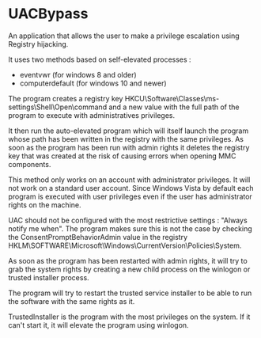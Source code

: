 # UACBypass
An application that allows the user to make a privilege escalation using Registry hijacking.

It uses two methods based on self-elevated processes :

- eventvwr (for windows 8 and older)
- computerdefault (for windows 10 and newer) 

The program creates a registry key HKCU\Software\Classes\ms-settings\Shell\Open\command and a new value with the full path of the program to execute with administratives privileges.

It then run the auto-elevated program which will itself launch the program whose path has been written in the registry with the same privileges.
As soon as the program has been run with admin rights it deletes the registry key that was created at the risk of causing errors when opening MMC components.

This method only works on an account with administrator privileges. It will not work on a standard user account. Since Windows Vista by default each program is executed with user privileges even if the user has administrator rights on the machine.

UAC should not be configured with the most restrictive settings : "Always notify me when". The program makes sure this is not the case by checking the ConsentPromptBehaviorAdmin value in the registry HKLM\SOFTWARE\Microsoft\Windows\CurrentVersion\Policies\System.

As soon as the program has been restarted with admin rights, it will try to grab the system rights by creating a new child process on the winlogon or trusted installer process.

The program will try to restart the trusted service installer to be able to run the software with the same rights as it.

TrustedInstaller is the program with the most privileges on the system.
If it can't start it, it will elevate the program using winlogon.
